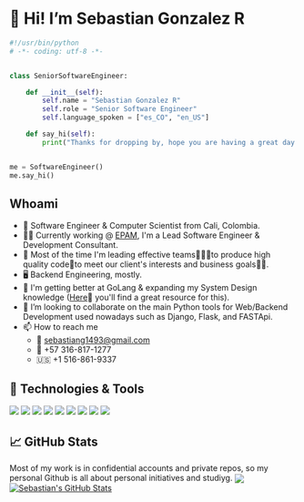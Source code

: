  # 👋 Hi! I’m Sebastian Gonzalez R
 
```python
#!/usr/bin/python
# -*- coding: utf-8 -*-


class SeniorSoftwareEngineer:

    def __init__(self):
        self.name = "Sebastian Gonzalez R"
        self.role = "Senior Software Engineer"
        self.language_spoken = ["es_CO", "en_US"]

    def say_hi(self):
        print("Thanks for dropping by, hope you are having a great day.")


me = SoftwareEngineer()
me.say_hi()
```
## Whoami

- 👀 Software Engineer & Computer Scientist from Cali, Colombia. 
- 👨‍💻 Currently working @ [EPAM](https://www.epam.com/), I'm a Lead Software Engineer & Development Consultant.
- 🧰 Most of the time I'm leading effective teams🧑‍🤝‍🧑to produce high quality code🚀to meet our client's interests and business goals💼🥇.
- 🖥️ Backend Engineering, mostly.
- 🌱 I'm getting better at GoLang & expanding my System Design knowledge ([Here](https://dataintensive.net/)📖 you'll find a great resource for this).
- 💞️ I’m looking to collaborate on the main Python tools for Web/Backend Development used nowadays such as Django, Flask, and FASTApi.
- 📫 How to reach me
  - 📧 sebastiang1493@gmail.com
  - 📱 +57 316-817-1277
  - 🇺🇸  +1 516-861-9337
  
  
## 🔧 Technologies & Tools

![](https://img.shields.io/badge/OS-Linux-informational?style=flat&logo=linux&logoColor=white&color=6aa6f8)
![](https://img.shields.io/badge/Tools-Docker-informational?style=flat&logo=docker&logoColor=white&color=6aa6f8)
![](https://img.shields.io/badge/Shell-Bash-informational?style=flat&logo=gnu-bash&logoColor=white&color=6aa6f8)
![](https://img.shields.io/badge/Editor-VS_Code-informational?style=flat&logo=visual-studio-code&logoColor=white&color=6aa6f8)
![](https://img.shields.io/badge/Tools-AWS-%23FF9900.svg?style=flat&logo=amazon-aws&logoColor=white&color=6aa6f8)
![](https://img.shields.io/badge/Tools-PostgreSQL-informational?style=flat&logo=postgresql&logoColor=white&color=6aa6f8)
![](https://img.shields.io/badge/Code-Python-informational?style=flat&logo=python&logoColor=white&color=6aa6f8)
![](https://img.shields.io/badge/Code-JavaScript-informational?style=flat&logo=javascript&logoColor=white&color=6aa6f8)
![](https://img.shields.io/badge/Code-Golang-informational?style=flat&logo=go&logoColor=white&color=6aa6f8)

 
 ## &#x1f4c8; GitHub Stats

Most of my work is in confidential accounts and private repos, so my personal Github is all about personal initiatives and studiyg.
<a href="https://github.com/MartinHeinz/sgonzalezr94">
  <img align="center" src="https://github-readme-stats.vercel.app/api/top-langs/?username=sgonzalezr94&hide=java,html,tex&title_color=ffffff&text_color=c9cacc&icon_color=2bbc8a&bg_color=1d1f21&langs_count=3" />
</a>
<a href="https://github.com/MartinHeinz/sgonzalezr94">
  <img align="center" src="https://github-readme-stats.vercel.app/api?username=sgonzalezr94&show_icons=true&line_height=27&count_private=true&title_color=ffffff&text_color=c9cacc&icon_color=2bbc8a&bg_color=1d1f21" alt="Sebastian's GitHub Stats" />
</a>





<!---
sgonzalezr94/sgonzalezr94 is a ✨ special ✨ repository because its `README.md` (this file) appears on your GitHub profile.
You can click the Preview link to take a look at your changes.
--->
